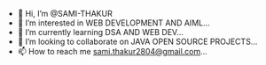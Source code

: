 - 👋 Hi, I’m @SAMI-THAKUR
- 👀 I’m interested in WEB DEVELOPMENT AND AIML...
- 🌱 I’m currently learning DSA AND WEB DEV...
- 💞️ I’m looking to collaborate on JAVA OPEN SOURCE PROJECTS...
- 📫 How to reach me sami.thakur2804@gmail.com...

<!---
SAMI-THAKUR/SAMI-THAKUR is a ✨ special ✨ repository because its `README.md` (this file) appears on your GitHub profile.
You can click the Preview link to take a look at your changes.
--->
